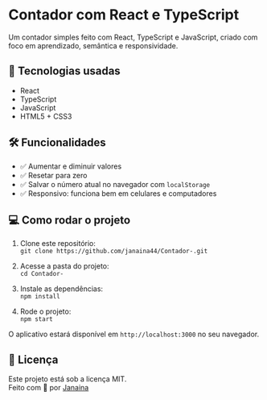 # Contador com React e TypeScript

Um contador simples feito com React, TypeScript e JavaScript, criado com foco em aprendizado, semântica e responsividade.

## 🚀 Tecnologias usadas

- React
- TypeScript
- JavaScript
- HTML5 + CSS3

## 🛠️ Funcionalidades

- ✅ Aumentar e diminuir valores
- ✅ Resetar para zero
- ✅ Salvar o número atual no navegador com `localStorage`
- ✅ Responsivo: funciona bem em celulares e computadores

## 💻 Como rodar o projeto

1. Clone este repositório:  
   `git clone https://github.com/janaina44/Contador-.git`

2. Acesse a pasta do projeto:  
   `cd Contador-`

3. Instale as dependências:  
   `npm install`

4. Rode o projeto:  
   `npm start`

O aplicativo estará disponível em `http://localhost:3000` no seu navegador.

## 📄 Licença

Este projeto está sob a licença MIT.  
Feito com 💙 por [Janaina](https://github.com/janaina44)
